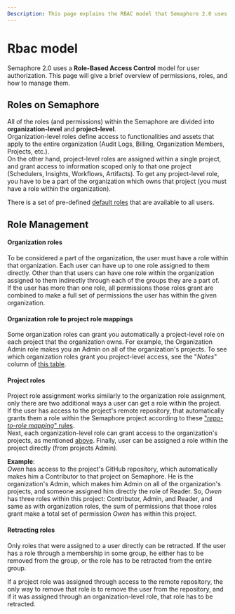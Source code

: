 ```yaml
---
Description: This page explains the RBAC model that Semaphore 2.0 uses for user authorization. Here, you will find information about existing permissions, roles, and role management.
---
```


# Rbac model

Semaphore 2.0 uses a **Role-Based Access Control** model for user authorization.
This page will give a brief overview of permissions, roles, and how to manage them.

## Roles on Semaphore

All of the roles (and permissions) within the Semaphore are divided into __organization-level__ and __project-level__.<br />
Organization-level roles define access to functionalities and assets that apply to the entire organization (Audit Logs, Billing, 
Organization Members, Projects, etc.).<br/>
On the other hand, project-level roles are assigned within a single project, and grant access
to information scoped only to that one project (Schedulers, Insights, Workflows, Artifacts).
To get any project-level role, you have to be a part of the organization
which owns that project (you must have a role within the organization).

There is a set of pre-defined [default roles](/security/default-roles) that are available to all users.

## Role Management

#### Organization roles

To be considered a part of the organization, the user must have a role within that organization.
Each user can have up to one role assigned to them directly. Other than that
users can have one role within the organization assigned to them indirectly through each of the groups
they are a part of.<br/>
If the user has more than one role, all permissions those roles grant are combined to
make a full set of permissions the user has within the given organization.

#### Organization role to project role mappings

Some organization roles can grant you automatically a project-level role on each project
that the organization owns. For example, the Organization Admin role makes you an Admin on all
of the organization's projects. To see which organization roles grant you project-level
access, see the "*Notes*" column of [this table](/security/default-roles/#organization-roles).

#### Project roles

Project role assignment works similarly to the organization role assignment, only there
are two additional ways a user can get a role within the project.<br/>
If the user has access to the project's remote repository, that automatically grants them
a role within the Semaphore project according to these ["*repo-to-role mapping*"
rules](/security/repository-to-role-mappings/).<br/>
Next, each organization-level role can grant access to the organization's projects, as mentioned
[above](organization-role-to-project-role-mappings). Finally, user can be assigned a role
within the project directly (from projects Admin).

**Example**:<br/> *Owen* has access to the project's GitHub repository, which automatically makes him
a Contributor to that project on Semaphore. He is the organization's Admin, which makes him Admin on
all of the organization's projects, and someone assigned him directly the role of Reader.
So, *Owen* has three roles within this project: Contributor, Admin, and Reader, and
same as with organization roles, the sum of permissions that those roles grant make a total set
of permission *Owen* has within this project. 

#### Retracting roles

Only roles that were assigned to a user directly can be retracted. If the user has a role
through a membership in some group, he either has to be removed from the group, or
the role has to be retracted from the entire group.

If a project role was assigned through access to the remote repository, the only way to remove that
role is to remove the user from the repository, and if it was assigned through an organization-level
role, that role has to be retracted.

